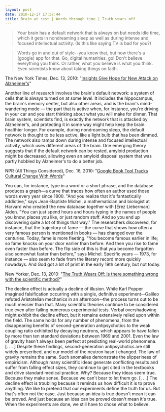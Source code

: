 ```yaml
---
layout: post
date: 2010-12-17 17:37:44
title: Brain at rest | Words through time | Truth wears off
---
```


> Your brain has a default network that is always on but needs idle time, which it gets in nondreaming sleep as well as during intense and focused intellectual activity. (Is this like saying TV is bad for you?)
<!--more-->
> Words go in and out of style--you knew that, but now there's a (google) app for that. Go, digital humanities, go!
>  Don't believe everything you think. Or rather, what you believe is what you think. Even scientists know about taking things on faith.

The New York Times, Dec. 13, 2010: "[Insights Give Hope for New Attack on Alzheimer's](http://www.nytimes.com/2010/12/14/health/14alzheimers.html)"

Another line of research involves the brain's default network: a system of cells that is always turned on at some level. It includes the hippocampus, the brain's memory center, but also other areas, and is the brain's mind-wandering mode — the part that is active when, for instance, you're driving in your car and you start thinking about what you will make for dinner. That brain system, scientists find, is exactly the network that is attacked by Alzheimer's, and protecting it in some way might help keep the brain healthier longer. For example, during nondreaming sleep, the default network is thought to be less active, like a light bulb that has been dimmed. The network also ramps down during intense and focused intellectual activity, which uses different areas of the brain. One emerging theory suggests that if the default network can be rested, amyloid production might be decreased, allowing even an amyloid disposal system that was partly hobbled by Alzheimer's to do a better job.

NPR (All Things Considered), Dec. 16, 2010: "[Google Book Tool Tracks Cultural Change With Words](http://www.npr.org/2010/12/16/132106374/google-book-tool-tracks-cultural-change-with-words)"

You can, for instance, type in a word or a short phrase, and the database produces a graph—a curve that traces how often an author used those words every year since 1800. "And you realize that it's fantastically addictive," says Jean-Baptiste Michel, a mathematician and biologist at Harvard who created the new database together with \[Erez Lieberman\] Aiden. "You can just spend hours and hours typing in the names of people you know, places you like, or just random stuff. And so you end up discovering quite a lot of things that way." The researchers discovered, for instance, that the trajectory of fame — the curve that shows how often a very famous person is mentioned in books — has changed over the centuries. Today, fame is more fleeting. "You become famous earlier in life; so fame knocks on your door earlier than before. And then you rise to fame even faster than before. The flip side of this is that you become forgotten also somewhat faster than before," says Michel. Specific years — 1973, for instance — also seem to fade from the literary record more quickly nowadays. And God got a lot of print in the early 19th century, but not today.

New Yorker, Dec. 13, 2010: "[The Truth Wears Off: Is there something wrong with the scientific method?](http://www.newyorker.com/reporting/2010/12/13/101213fa_fact_lehrer)"

The decline effect is actually a decline of illusion. While Karl Popper imagined falsification occurring with a single, definitive experiment--Galileo refuted Aristotelian mechanics in an afternoon--the process turns out to be much messier than that. Many scientific theories continue to be considered true even after failing numerous experimental tests. Verbal overshadowing might exhibit the decline effect, but it remains extensively relied upon within the field. The same holds for any number of phenomena, from the disappearing benefits of second-generation antipsychotics to the weak coupling ratio exhibited by decaying neutrons, which appears to have fallen by more than ten standard deviations between 1969 and 2001. Even the law of gravity hasn't always been perfect at predicting real-world phenomena. \[. . . \] Despite these findings, second-generation antipsychotics are still widely prescribed, and our model of the neutron hasn't changed. The law of gravity remains the same. Such anomalies demonstrate the slipperiness of empiricism. Although many scientific ideas generate conflicting results and suffer from falling effect sizes, they continue to get cited in the textbooks and drive standard medical practice. Why? Because they ideas seem true. Because they make sense. Because we can't bear to let them go. \[. . .\] The decline effect is troubling because it reminds us how difficult it is to prove anything. We like to pretend that our experiments define the truth for us. But that's often not the case. Just because an idea is true doesn't mean it can be proved. And just because an idea can be proved doesn't mean it's true. When the experiments are done, we still have to chose what to believe.
